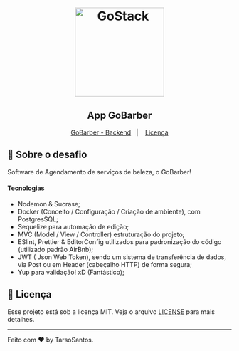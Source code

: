<h1 align="center">
    <img alt="GoStack" src="https://rocketseat-cdn.s3-sa-east-1.amazonaws.com/bootcamp-header.png" width="200px" />
</h1>

<h2 align="center">
  App GoBarber
</h2>

<p align="center">
  <a href="#rocket-sobre-o-desafio">GoBarber - Backend</a>&nbsp;&nbsp;&nbsp;|&nbsp;&nbsp;&nbsp;
  <a href="#memo-licença">Licença</a>
</p>

## :rocket: Sobre o desafio

Software de Agendamento de serviços de beleza, o GoBarber!

#### Tecnologias
- Nodemon & Sucrase;
- Docker (Conceito / Configuração / Criação de ambiente), com PostgresSQL;
- Sequelize para automação de edição;
- MVC (Model / View / Controller) estruturação do projeto;
- ESlint, Prettier & EditorConfig utilizados para padronização do código (utilizado padrão AirBnb);
- JWT ( Json Web Token), sendo um sistema de transferência de dados, via Post ou em Header (cabeçalho HTTP) de forma segura;
- Yup para validação! xD (Fantástico);


## :memo: Licença

Esse projeto está sob a licença MIT. Veja o arquivo [LICENSE](LICENSE.md) para mais detalhes.

---

Feito com ♥ by TarsoSantos.
